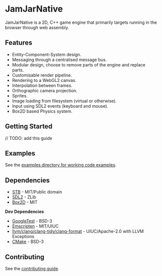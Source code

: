 # JamJarNative

JamJarNative is a 2D, C++ game engine that primarily targets running in the browser through web assembly.

## Features

- Entity-Component-System design.
- Messaging through a centralised message bus.
- Modular design, choose to remove parts of the engine and replace parts.
- Customisable render pipeline.
- Rendering to a WebGL2 canvas.
- Interpolation between frames.
- Orthographic camera projection.
- Sprites.
- Image loading from filesystem (virtual or otherwise).
- Input using SDL2 events (keyboard and mouse).
- Box2D based Physics system.

## Getting Started

// TODO: add this guide

## Examples

See the [examples directory for working code examples](./examples).

## Dependencies

- [STB](https://github.com/nothings/stb) - MIT/Public domain
- [SDL2](https://github.com/libsdl-org/SDL) - ZLib
- [Box2D](https://github.com/erincatto/box2d) - MIT

**Dev Dependencies**

- [GoogleTest](https://github.com/google/googletest) - BSD-3
- [Emscripten](https://github.com/emscripten-core/emscripten) - MIT/UIUC
- [llvm/clang/clang-tidy/clang-format](https://llvm.org/) - UIUC/Apache-2.0 with LLVM Exceptions
- [CMake](https://cmake.org/) - BSD-3

## Contributing

See the [contributing guide](./CONTRIBUTING.md).
